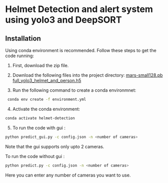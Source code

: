 # Helmet Detection and alert system using yolo3 and DeepSORT

## Installation

Using conda environment is recommended. Follow these steps to get the code running:

1. First, download the zip file.
2. Download the following files into the project directory:
[mars-small128.pb](https://1drv.ms/u/s!ArJHK_Eldk0Cg3jyt-NR3xPErr_5?e=88vcgg)
[full_yolo3_helmet_and_person.h5](https://1drv.ms/u/s!ArJHK_Eldk0Cg3cTEpkVoZyyxQzl?e=10MXuV)

3. Run the following command to create a conda environmnet:
```bash
 conda env create -f environment.yml
```
4. Activate the conda environment:
```bash
conda activate helmet-detection
```
5. To run the code with gui :
```bash
python predict_gui.py -c config.json -n <number of cameras>
```
  Note that the gui supports only upto 2 cameras.

  To run the code without gui :
```bash
python predict.py -c config.json -n <number of cameras>
```
  Here you can enter any number of cameras you want to use.
